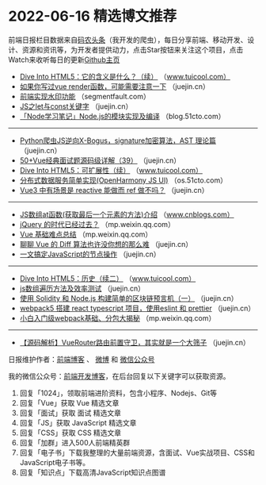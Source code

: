 # 2022-06-16 精选博文推荐

前端日报栏目数据来自[码农头条](http://hao.caibaojian.com.cn/)（我开发的爬虫），每日分享前端、移动开发、设计、资源和资讯等，为开发者提供动力，点击Star按钮来关注这个项目，点击Watch来收听每日的更新[Github主页](https://github.com/kujian/frontendDaily)
* [Dive Into HTML5：它的含义是什么？（续）](http://www.tuicool.com/articles/hit/M3Mfiqa) （www.tuicool.com）
* [如果你写过vue render函数，可能需要注意一下](https://juejin.cn/post/7109294944346439687) （juejin.cn）
* [前端实现水印功能](https://segmentfault.com/a/1190000041989540) （segmentfault.com）
* [JS之let与const关键字](https://juejin.cn/post/7109278815666307079) （juejin.cn）
* [「Node学习笔记」Node.js的模块实现及编译](https://blog.51cto.com/u_15345191/5384864) （blog.51cto.com）

***
* [Python爬虫JS逆向X-Bogus，signature加密算法，AST 理论篇](https://juejin.cn/post/7109270933965111310) （juejin.cn）
* [50+Vue经典面试题源码级详解（39）](https://juejin.cn/post/7109303817501409288) （juejin.cn）
* [Dive Into HTML5：可扩展性（续）](http://www.tuicool.com/articles/hit/yu6bYzR) （www.tuicool.com）
* [分布式数据服务简单实现(OpenHarmony JS UI)](https://os.51cto.com/article/711695.html) （os.51cto.com）
* [Vue3 中有场景是 reactive 能做而 ref 做不吗？](https://juejin.cn/post/7109257658447691784) （juejin.cn）

***
* [JS数组at函数(获取最后一个元素的方法)介绍](https://www.cnblogs.com/flyfox1982/p/16378354.html) （www.cnblogs.com）
* [jQuery 的时代已经过去？](https://mp.weixin.qq.com/s?__biz=MzA5MzYyNzQ0MQ==&mid=2247512718&idx=1&sn=e7734e0223d87f0c3330dcf8e5b78f1f) （mp.weixin.qq.com）
* [Vue 基础难点总结](https://mp.weixin.qq.com/s?__biz=MzI4OTY2MzE0OA==&mid=2247500053&idx=1&sn=ada76a49ded705f80381f03c944bd4bf) （mp.weixin.qq.com）
* [聊聊 Vue 的 Diff 算法也许没你想的那么难](https://juejin.cn/post/7109305266067210276) （juejin.cn）
* [一文搞定JavaScript的节点操作](https://juejin.cn/post/7109306886494617636) （juejin.cn）

***
* [Dive Into HTML5：历史（续二）](http://www.tuicool.com/articles/hit/UnqayqB) （www.tuicool.com）
* [js数组遍历方法及效率测试](https://juejin.cn/post/7109305654933717000) （juejin.cn）
* [使用 Solidity 和 Node.js 构建简单的区块链预言机（一）](https://juejin.cn/post/7109454508459032607) （juejin.cn）
* [webpack5 搭建 react typescript 项目，使用eslint 和 prettier](https://juejin.cn/post/7109302268993732622) （juejin.cn）
* [小白入门级webpack基础、分包大揭秘](https://mp.weixin.qq.com/s?__biz=MzI2NDU4OTExOQ==&mid=2247539154&idx=1&sn=04b1c5e2f8d36257c9c71068b95caeea) （mp.weixin.qq.com）

***
* [【源码解析】VueRouter路由前置守卫，其实就是一个大筛子](https://juejin.cn/post/7109295348459241486) （juejin.cn）

日报维护作者：[前端博客](http://caibaojian.com.cn/) 、 [微博](http://weibo.com/kujian) 和 [微信公众号](https://open.weixin.qq.com/qr/code?username=caibaojian_com)

我的微信公众号：[前端开发博客](https://open.weixin.qq.com/qr/code?username=caibaojian_com)，在后台回复以下关键字可以获取资源。

1. 回复「1024」，领取前端进阶资料，包含小程序、Nodejs、Git等
2. 回复「Vue」获取 Vue 精选文章
3. 回复「面试」获取 面试 精选文章
4. 回复「JS」获取 JavaScript 精选文章
5. 回复「CSS」获取 CSS 精选文章
6. 回复「加群」进入500人前端精英群
7. 回复「电子书」下载我整理的大量前端资源，含面试、Vue实战项目、CSS和JavaScript电子书等。
8. 回复「知识点」下载高清JavaScript知识点图谱